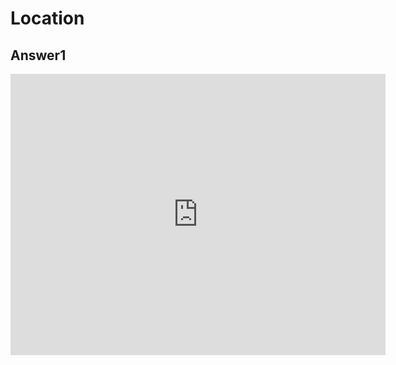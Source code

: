 <!DOCTYPE html>
<html lang="en">
<head>
    <meta charset="UTF-8">
    <meta name="viewport" content="width=device-width, initial-scale=1.0">
    <title>Google Map</title>
</head>
<body>
    <h1>Location</h1>
    <h2>Answer1</h2>
    <iframe src="https://maps.app.goo.gl/mmx8G8kEXNNRhBzT6" width="600" height="450"  
     allowfullscreen="" style="border:0;">
        
    </iframe>
    
</body>
</html>
